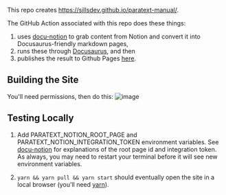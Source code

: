 This repo creates https://sillsdev.github.io/paratext-manual/.

The GitHub Action associated with this repo does these things:

1. uses [docu-notion](https://github.com/sillsdev/docu-notion) to grab content from Notion and convert it into Docusaurus-friendly markdown pages,
2. runs these through [Docusaurus](https://docusaurus.io/), and then
3. publishes the result to Github Pages [here](https://sillsdev.github.io/paratext-manual/).

## Building the Site

You'll need permissions, then do this:
![image](https://user-images.githubusercontent.com/8448/195942450-8cab4cf7-781e-4dd3-87b4-f9fdc58ce381.png)


## Testing Locally

1. Add PARATEXT_NOTION_ROOT_PAGE and PARATEXT_NOTION_INTEGRATION_TOKEN environment variables. See [docu-notion](https://github.com/sillsdev/docu-notion) for explanations of the root page id and integration token. As always, you may need to restart your terminal before it will see new environment variables.

2. `yarn && yarn pull && yarn start` should eventually open the site in a local browser (you'll need [yarn](https://classic.yarnpkg.com/lang/en/docs/install/#windows-stable)).
